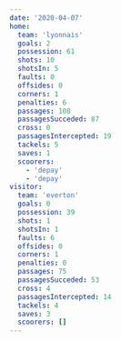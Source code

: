 ```yaml
---
date: '2020-04-07'
home:
  team: 'lyonnais'
  goals: 2
  possession: 61
  shots: 10
  shotsIn: 5
  faults: 0
  offsides: 0
  corners: 1
  penalties: 6
  passages: 108
  passagesSucceded: 87
  cross: 0
  passagesIntercepted: 19
  tackels: 5
  saves: 1
  scoorers:
    - 'depay'
    - 'depay'
visitor:
  team: 'everton'
  goals: 0
  possession: 39 
  shots: 1
  shotsIn: 1
  faults: 6
  offsides: 0
  corners: 1
  penalties: 0
  passages: 75
  passagesSucceded: 53
  cross: 4
  passagesIntercepted: 14
  tackels: 4
  saves: 3
  scoorers: []
---
```

